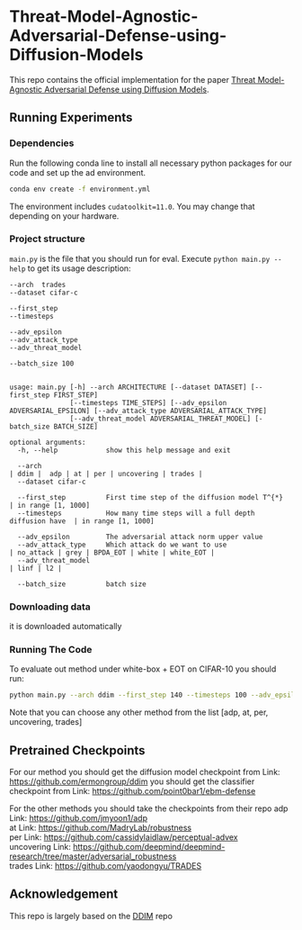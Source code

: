 # Threat-Model-Agnostic-Adversarial-Defense-using-Diffusion-Models

This repo contains the official implementation for the paper [Threat Model-Agnostic Adversarial Defense using
Diffusion Models](https://arxiv.org/abs/2207.08089). 

## Running Experiments

### Dependencies

Run the following conda line to install all necessary python packages for our code and set up the ad environment.

```bash
conda env create -f environment.yml
```
The environment includes `cudatoolkit=11.0`. You may change that depending on your hardware.

### Project structure

`main.py` is the file that you should run for eval. Execute ```python main.py --help``` to get its usage description:

```
--arch  trades 
--dataset cifar-c

--first_step
--timesteps

--adv_epsilon
--adv_attack_type
--adv_threat_model

--batch_size 100 


usage: main.py [-h] --arch ARCHITECTURE [--dataset DATASET] [--first_step FIRST_STEP]
               [--timesteps TIME_STEPS] [--adv_epsilon ADVERSARIAL_EPSILON] [--adv_attack_type ADVERSARIAL_ATTACK_TYPE]
               [--adv_threat_model ADVERSARIAL_THREAT_MODEL] [-batch_size BATCH_SIZE] 

optional arguments:
  -h, --help            show this help message and exit
  
  --arch                                                                      | ddim |  adp | at | per | uncovering | trades |
  --dataset cifar-c

  --first_step          First time step of the diffusion model T^{*}          | in range [1, 1000]
  --timesteps           How many time steps will a full depth diffusion have  | in range [1, 1000]

  --adv_epsilon         The adversarial attack norm upper value               
  --adv_attack_type     Which attack do we want to use                        | no_attack | grey | BPDA_EOT | white | white_EOT | 
  --adv_threat_model                                                          | linf | l2 |

  --batch_size          batch size    

```

### Downloading data

it is downloaded automatically

### Running The Code

To evaluate out method under white-box + EOT on CIFAR-10 you should run:
```bash
python main.py --arch ddim --first_step 140 --timesteps 100 --adv_epsilon 0.0313725 --adv_attack_type white_EOT --adv_threat_model linf  --batch_size 10
```
Note that you can choose any other method from the list [adp, at, per, uncovering, trades]



## Pretrained Checkpoints
For our method you should get the diffusion model checkpoint from 
Link: https://github.com/ermongroup/ddim
you should get the classifier checkpoint from 
Link: https://github.com/point0bar1/ebm-defense

For the other methods you should take the checkpoints from their repo
adp           Link: https://github.com/jmyoon1/adp  
at            Link: https://github.com/MadryLab/robustness  
per           Link: https://github.com/cassidylaidlaw/perceptual-advex  
uncovering    Link: https://github.com/deepmind/deepmind-research/tree/master/adversarial_robustness  
trades        Link: https://github.com/yaodongyu/TRADES  

## Acknowledgement

This repo is largely based on the [DDIM](https://github.com/ermongroup/ddim) repo
